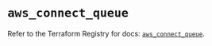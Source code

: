 # `aws_connect_queue`

Refer to the Terraform Registry for docs: [`aws_connect_queue`](https://registry.terraform.io/providers/hashicorp/aws/5.58.0/docs/resources/connect_queue).
